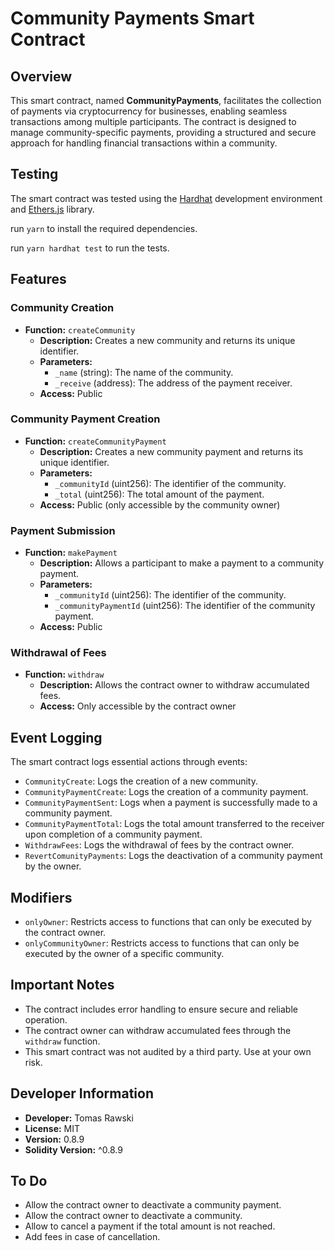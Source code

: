 # Community Payments Smart Contract

## Overview

This smart contract, named **CommunityPayments**, facilitates the collection of payments via cryptocurrency for businesses, enabling seamless transactions among multiple participants. The contract is designed to manage community-specific payments, providing a structured and secure approach for handling financial transactions within a community.

## Testing

The smart contract was tested using the [Hardhat](https://hardhat.org/) development environment and [Ethers.js](https://docs.ethers.io/v5/) library.

run `yarn` to install the required dependencies.

run `yarn hardhat test` to run the tests.

## Features

### Community Creation

-   **Function:** `createCommunity`
    -   **Description:** Creates a new community and returns its unique identifier.
    -   **Parameters:**
        -   `_name` (string): The name of the community.
        -   `_receive` (address): The address of the payment receiver.
    -   **Access:** Public

### Community Payment Creation

-   **Function:** `createCommunityPayment`
    -   **Description:** Creates a new community payment and returns its unique identifier.
    -   **Parameters:**
        -   `_communityId` (uint256): The identifier of the community.
        -   `_total` (uint256): The total amount of the payment.
    -   **Access:** Public (only accessible by the community owner)

### Payment Submission

-   **Function:** `makePayment`
    -   **Description:** Allows a participant to make a payment to a community payment.
    -   **Parameters:**
        -   `_communityId` (uint256): The identifier of the community.
        -   `_communityPaymentId` (uint256): The identifier of the community payment.
    -   **Access:** Public

### Withdrawal of Fees

-   **Function:** `withdraw`
    -   **Description:** Allows the contract owner to withdraw accumulated fees.
    -   **Access:** Only accessible by the contract owner

## Event Logging

The smart contract logs essential actions through events:

-   `CommunityCreate`: Logs the creation of a new community.
-   `CommunityPaymentCreate`: Logs the creation of a community payment.
-   `CommunityPaymentSent`: Logs when a payment is successfully made to a community payment.
-   `CommunityPaymentTotal`: Logs the total amount transferred to the receiver upon completion of a community payment.
-   `WithdrawFees`: Logs the withdrawal of fees by the contract owner.
-   `RevertComunityPayments`: Logs the deactivation of a community payment by the owner.

## Modifiers

-   `onlyOwner`: Restricts access to functions that can only be executed by the contract owner.
-   `onlyCommunityOwner`: Restricts access to functions that can only be executed by the owner of a specific community.

## Important Notes

-   The contract includes error handling to ensure secure and reliable operation.
-   The contract owner can withdraw accumulated fees through the `withdraw` function.
-   This smart contract was not audited by a third party. Use at your own risk.

## Developer Information

-   **Developer:** Tomas Rawski
-   **License:** MIT
-   **Version:** 0.8.9
-   **Solidity Version:** ^0.8.9

## To Do

-   Allow the contract owner to deactivate a community payment.
-   Allow the contract owner to deactivate a community.
-   Allow to cancel a payment if the total amount is not reached.
-   Add fees in case of cancellation.

